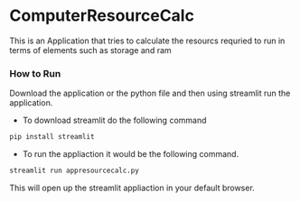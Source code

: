 # ComputerResourceCalc
 This is an Application that tries to calculate the resourcs requried to run in terms of elements such as storage and ram




 ### How to Run
 Download the application or the python file and then using streamlit run the application. 

- To download streamlit do the following command 
```bash
pip install streamlit 
```

- To run the appliaction it would be the following command. 
```bash
streamlit run appresourcecalc.py
```

This will open up the streamlit appliaction in your default browser. 

